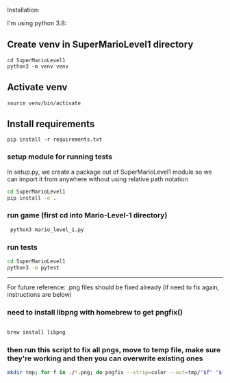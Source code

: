 Installation:

I'm using python 3.8:

## Create venv in SuperMarioLevel1 directory
```shell
cd SuperMarioLevel1
python3 -m venv venv
```
## Activate venv
```shell
source venv/bin/activate
```
## Install requirements
```shell
pip install -r requirements.txt
```

### setup module for running tests
In setup.py, we create a package out of SuperMarioLevel1 module so we can import it from anywhere without using relative path notation

```bash
cd SuperMarioLevel1
pip install -e .
```

### run game (first cd into Mario-Level-1 directory)
```bash
 python3 mario_level_1.py
```


### run tests
```bash
cd SuperMarioLevel1
python3 -m pytest
```


--------
For future reference: .png files should be fixed already (if need to fix again, instructions are below)

### need to install libpng with homebrew to get pngfix()

```bash

brew install libpng
```
### then run this script to fix all pngs, move to temp file, make sure they're working and then you can overwrite existing ones
```bash
mkdir tmp; for f in ./*.png; do pngfix --strip=color --out=tmp/"$f" "$f"; done 
```

